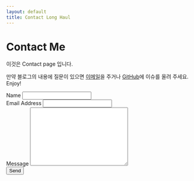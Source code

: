 ```yaml
---
layout: default
title: Contact Long Haul
---
```


<div id="contact">
  <h1 class="pageTitle">Contact Me</h1>
  <div class="contactContent">
    <p class="intro">이것은 Contact page 입니다.</p>
    <p>만약 블로그의 내용에 질문이 있으면 <a href="hyorok1234@naver.com">이메일</a>을 주거나 <a href="https://github.com/hyorok4487/hyorok4487.github.io">GitHub</a>에 이슈를 올려 주세요. Enjoy!</p>
  </div>
  <form action="http://formspree.io/your@mail.com" method="POST">
    <label for="name">Name</label>
    <input type="text" id="name" name="name" class="full-width"><br>
    <label for="email">Email Address</label>
    <input type="email" id="email" name="_replyto" class="full-width"><br>
    <label for="message">Message</label>
    <textarea name="message" id="message" cols="30" rows="10" class="full-width"></textarea><br>
    <input type="submit" value="Send" class="button">
  </form>
</div>
